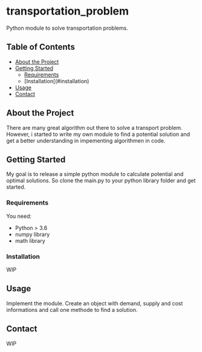 # transportation_problem
Python module to solve transportation problems.

## Table of Contents
* [About the Project](#about-the-project)
* [Getting Started](#getting-started)
  * [Requirements](#requirements)
  * [Installation[(#installation)
* [Usage](#usage)
* [Contact](#contact)

## About the Project

There are many great algorithm out there to solve a transport problem.
However, i started to write my own module to find a potential solution and get a better understanding in impementing
algorithmen in code.

## Getting Started

My goal is to release a simple python module to calculate potential and optimal solutions. So clone the main.py to
your python library folder and get started.

### Requirements

You need:
* Python > 3.6
* numpy library
* math library

### Installation
WIP

## Usage
Implement the module. Create an object with demand, supply and cost informations and call one methode to find a solution.


## Contact
WIP
